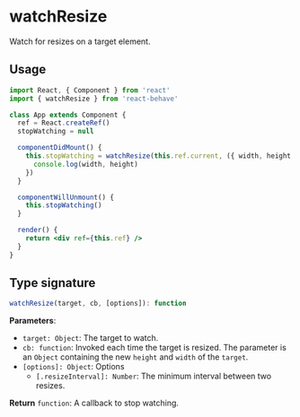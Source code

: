 <!--
  THIS FILE WAS GENERATED!
  Don't make any changes in it, update src/core/watchResize/watchResize.js instead.
  If you still need to make changes in this file, remove this header so it won't be overridden.
-->

# watchResize

Watch for resizes on a target element.

## Usage

```jsx
import React, { Component } from 'react'
import { watchResize } from 'react-behave'

class App extends Component {
  ref = React.createRef()
  stopWatching = null

  componentDidMount() {
    this.stopWatching = watchResize(this.ref.current, ({ width, height }) => {
      console.log(width, height)
    })
  }

  componentWillUnmount() {
    this.stopWatching()
  }

  render() {
    return <div ref={this.ref} />
  }
}
```

## Type signature

```js
watchResize(target, cb, [options]): function
```

**Parameters**:

- `target: Object`: The target to watch.
- `cb: function`: Invoked each time the target is resized. The parameter is an `Object` containing the new `height` and `width` of the `target`.
- `[options]: Object`: Options
  - `[.resizeInterval]: Number`: The minimum interval between two resizes.

**Return** `function`: A callback to stop watching.
